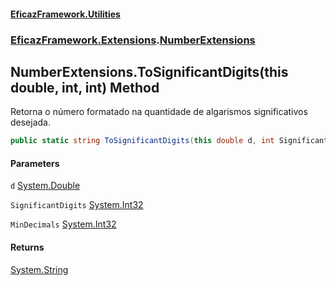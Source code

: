 #### [EficazFramework.Utilities](EficazFrameworkData.md 'EficazFramework Data')
### [EficazFramework.Extensions](EficazFrameworkData.md#EficazFramework.Extensions 'EficazFramework.Extensions').[NumberExtensions](EficazFramework.Extensions/NumberExtensions.md 'EficazFramework.Extensions.NumberExtensions')

## NumberExtensions.ToSignificantDigits(this double, int, int) Method

Retorna o número formatado na quantidade de algarismos significativos desejada.

```csharp
public static string ToSignificantDigits(this double d, int SignificantDigits, int MinDecimals=0);
```
#### Parameters

<a name='EficazFramework.Extensions.NumberExtensions.ToSignificantDigits(thisdouble,int,int).d'></a>

`d` [System.Double](https://docs.microsoft.com/en-us/dotnet/api/System.Double 'System.Double')

<a name='EficazFramework.Extensions.NumberExtensions.ToSignificantDigits(thisdouble,int,int).SignificantDigits'></a>

`SignificantDigits` [System.Int32](https://docs.microsoft.com/en-us/dotnet/api/System.Int32 'System.Int32')

<a name='EficazFramework.Extensions.NumberExtensions.ToSignificantDigits(thisdouble,int,int).MinDecimals'></a>

`MinDecimals` [System.Int32](https://docs.microsoft.com/en-us/dotnet/api/System.Int32 'System.Int32')

#### Returns
[System.String](https://docs.microsoft.com/en-us/dotnet/api/System.String 'System.String')